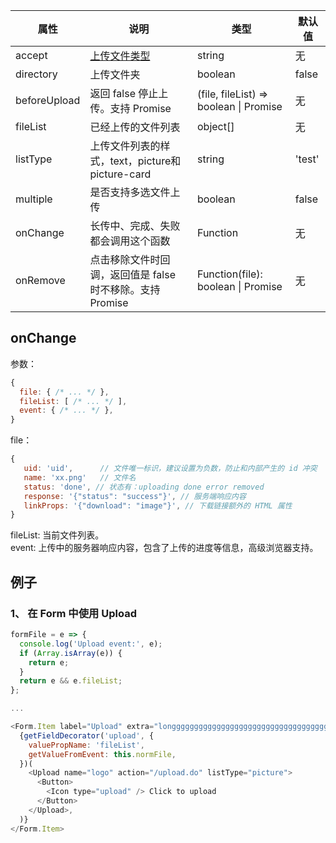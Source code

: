 

| 属性 | 说明 | 类型 | 默认值 |
| --- | --- | --- | --- |
| accept | [上传文件类型](https://developer.mozilla.org/en-US/docs/Web/HTML/Element/input/file#accept) | string | 无 |
| directory | 上传文件夹 | boolean | false |
| beforeUpload | 返回 false 停止上传。支持 Promise | (file, fileList) => boolean \| Promise | 无 |
| fileList | 已经上传的文件列表 | object\[] | 无 |
| listType | 上传文件列表的样式，text，picture和picture-card | string | 'test' |
| multiple | 是否支持多选文件上传 | boolean | false |
| onChange | 长传中、完成、失败都会调用这个函数 | Function | 无 |
| onRemove | 点击移除文件时回调，返回值是 false 时不移除。支持 Promise | Function(file): boolean \| Promise | 无 |

## onChange
参数：  
```js
{
  file: { /* ... */ },
  fileList: [ /* ... */ ],
  event: { /* ... */ },
}
```
file：  
```js
{
   uid: 'uid',      // 文件唯一标识，建议设置为负数，防止和内部产生的 id 冲突
   name: 'xx.png'   // 文件名
   status: 'done', // 状态有：uploading done error removed
   response: '{"status": "success"}', // 服务端响应内容
   linkProps: '{"download": "image"}', // 下载链接额外的 HTML 属性
}
```
fileList: 当前文件列表。  
event: 上传中的服务器响应内容，包含了上传的进度等信息，高级浏览器支持。  

## 例子
### 1、 在 Form 中使用 Upload
```js
formFile = e => {
  console.log('Upload event:', e);
  if (Array.isArray(e)) {
    return e;
  }
  return e && e.fileList;
};

...

<Form.Item label="Upload" extra="longgggggggggggggggggggggggggggggggggg">
  {getFieldDecorator('upload', {
    valuePropName: 'fileList',
    getValueFromEvent: this.normFile,
  })(
    <Upload name="logo" action="/upload.do" listType="picture">
      <Button>
        <Icon type="upload" /> Click to upload
      </Button>
    </Upload>,
  )}
</Form.Item>
```


